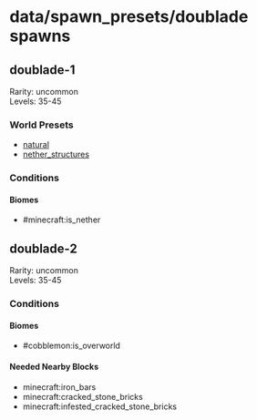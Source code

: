 # data/spawn_presets/doublade spawns  
  
## doublade-1  
Rarity: uncommon  
Levels: 35-45  
  
### World Presets  
* [natural](/data/world_presets/natural.md)  
* [nether_structures](/data/world_presets/nether_structures.md)  
  
### Conditions  
  
#### Biomes  
  * #minecraft:is_nether
  
  
## doublade-2  
Rarity: uncommon  
Levels: 35-45  
  
### Conditions  
  
#### Biomes  
  * #cobblemon:is_overworld
  
  
#### Needed Nearby Blocks  
  * minecraft:iron_bars
  * minecraft:cracked_stone_bricks
  * minecraft:infested_cracked_stone_bricks
  
